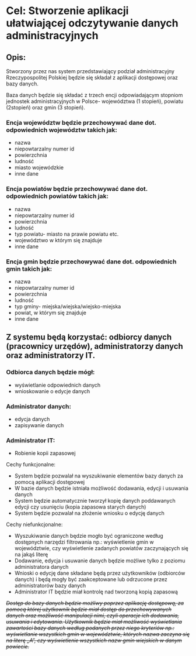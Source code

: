 # Cel: Stworzenie aplikacji ułatwiającej odczytywanie danych administracyjnych
## Opis:  
Stworzony przez nas system przedstawiający podział administracyjny Rzeczypospolitej Polskiej będzie się składał z aplikacji dostępowej oraz bazy danych.

Baza danych będzie się składać z trzech encji odpowiadającym stopniom jednostek administracyjnych w Polsce- województwa (1 stopień), powiatu (2stopień) oraz gmin (3 stopień).
### Encja województw będzie przechowywać dane dot. odpowiednich województw takich jak: 
- nazwa
- niepowtarzalny numer id
- powierzchnia
- ludność
- miasto wojewódzkie
- inne dane
### Encja powiatów będzie przechowywać dane dot. odpowiednich powiatów takich jak: 
- nazwa
- niepowtarzalny numer id
- powierzchnia
- ludność
- typ powiatu- miasto na prawie powiatu etc.
- województwo w którym się znajduje
- inne dane 
### Encja gmin będzie przechowywać dane dot. odpowiednich gmin takich jak: 
- nazwa
- niepowtarzalny numer id
- powierzchnia
- ludność
- typ gminy- miejska/wiejska/wiejsko-miejska
- powiat, w którym się znajduje
- inne dane
## Z systemu będą korzystać: odbiorcy danych (pracownicy urzędów), administratorzy danych oraz administratorzy IT.
### Odbiorca danych będzie mógł:
- wyświetlanie odpowiednich danych
- wnioskowanie o edycje danych
### Administrator danych:  
- edycja danych
- zapisywanie danych
### Administrator IT:  
- Robienie kopii zapasowej

Cechy funkcjonalne:
- System będzie pozwalał na wyszukiwanie elementów bazy danych za pomocą aplikacji dostępowej
- W bazie danych będzie istniała możliwość dodawania, edycji i usuwania danych
- System będzie automatycznie tworzył kopię danych poddawanych edycji czy usunięciu (kopia zapasowa starych danych)
- System będzie pozwalał na złożenie wniosku o edycję danych


Cechy niefunkcjonalne:
- Wyszukiwanie danych będzie mogło być ograniczone według dostępnych narzędzi filtrowania np.: wyświetlenie gmin w województwie, czy wyświetlenie zadanych powiatów zaczynających się na jakąś literę
- Dodawanie, edycja i usuwanie danych będzie możliwe tylko z poziomu administratora danych
- Wnioski o edycję dane składane będą przez użytkowników (odbiorców danych) i będą mogły być zaakceptowane lub odrzucone przez administratorów bazy danych
- Administrator IT będzie miał kontrolę nad tworzoną kopią zapasową


*~~Dostęp do bazy danych będzie możliwy poprzez aplikację dostępową, za pomocą której użytkownik będzie miał dostęp do przechowywanych danych oraz możliwość manipulacji nimi, czyli operacje ich dodawania, usuwania i edytowania. Użytkownik będzie miał możliwość wyświetlania zawartości bazy danych według podanych przez niego kryteriów np.: wyświetlanie wszystkich gmin w województwie, których nazwa zaczyna się na literę „A”, czy wyświetlenie wszystkich nazw gmin wiejskich w danym powiecie.~~*
